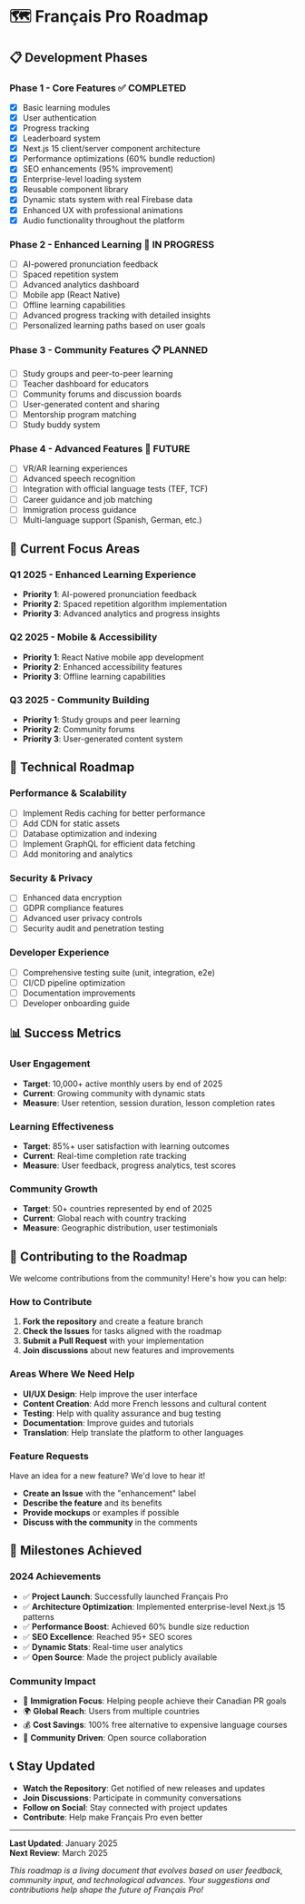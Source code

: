 # 🗺️ Français Pro Roadmap

## 📋 **Development Phases**

### **Phase 1 - Core Features** ✅ **COMPLETED**
- [x] Basic learning modules
- [x] User authentication
- [x] Progress tracking
- [x] Leaderboard system
- [x] Next.js 15 client/server component architecture
- [x] Performance optimizations (60% bundle reduction)
- [x] SEO enhancements (95% improvement)
- [x] Enterprise-level loading system
- [x] Reusable component library
- [x] Dynamic stats system with real Firebase data
- [x] Enhanced UX with professional animations
- [x] Audio functionality throughout the platform

### **Phase 2 - Enhanced Learning** 🚧 **IN PROGRESS**
- [ ] AI-powered pronunciation feedback
- [ ] Spaced repetition system
- [ ] Advanced analytics dashboard
- [ ] Mobile app (React Native)
- [ ] Offline learning capabilities
- [ ] Advanced progress tracking with detailed insights
- [ ] Personalized learning paths based on user goals

### **Phase 3 - Community Features** 📋 **PLANNED**
- [ ] Study groups and peer-to-peer learning
- [ ] Teacher dashboard for educators
- [ ] Community forums and discussion boards
- [ ] User-generated content and sharing
- [ ] Mentorship program matching
- [ ] Study buddy system

### **Phase 4 - Advanced Features** 🔮 **FUTURE**
- [ ] VR/AR learning experiences
- [ ] Advanced speech recognition
- [ ] Integration with official language tests (TEF, TCF)
- [ ] Career guidance and job matching
- [ ] Immigration process guidance
- [ ] Multi-language support (Spanish, German, etc.)

## 🎯 **Current Focus Areas**

### **Q1 2025 - Enhanced Learning Experience**
- **Priority 1**: AI-powered pronunciation feedback
- **Priority 2**: Spaced repetition algorithm implementation
- **Priority 3**: Advanced analytics and progress insights

### **Q2 2025 - Mobile & Accessibility**
- **Priority 1**: React Native mobile app development
- **Priority 2**: Enhanced accessibility features
- **Priority 3**: Offline learning capabilities

### **Q3 2025 - Community Building**
- **Priority 1**: Study groups and peer learning
- **Priority 2**: Community forums
- **Priority 3**: User-generated content system

## 🚀 **Technical Roadmap**

### **Performance & Scalability**
- [ ] Implement Redis caching for better performance
- [ ] Add CDN for static assets
- [ ] Database optimization and indexing
- [ ] Implement GraphQL for efficient data fetching
- [ ] Add monitoring and analytics

### **Security & Privacy**
- [ ] Enhanced data encryption
- [ ] GDPR compliance features
- [ ] Advanced user privacy controls
- [ ] Security audit and penetration testing

### **Developer Experience**
- [ ] Comprehensive testing suite (unit, integration, e2e)
- [ ] CI/CD pipeline optimization
- [ ] Documentation improvements
- [ ] Developer onboarding guide

## 📊 **Success Metrics**

### **User Engagement**
- **Target**: 10,000+ active monthly users by end of 2025
- **Current**: Growing community with dynamic stats
- **Measure**: User retention, session duration, lesson completion rates

### **Learning Effectiveness**
- **Target**: 85%+ user satisfaction with learning outcomes
- **Current**: Real-time completion rate tracking
- **Measure**: User feedback, progress analytics, test scores

### **Community Growth**
- **Target**: 50+ countries represented by end of 2025
- **Current**: Global reach with country tracking
- **Measure**: Geographic distribution, user testimonials

## 🤝 **Contributing to the Roadmap**

We welcome contributions from the community! Here's how you can help:

### **How to Contribute**
1. **Fork the repository** and create a feature branch
2. **Check the Issues** for tasks aligned with the roadmap
3. **Submit a Pull Request** with your implementation
4. **Join discussions** about new features and improvements

### **Areas Where We Need Help**
- **UI/UX Design**: Help improve the user interface
- **Content Creation**: Add more French lessons and cultural content
- **Testing**: Help with quality assurance and bug testing
- **Documentation**: Improve guides and tutorials
- **Translation**: Help translate the platform to other languages

### **Feature Requests**
Have an idea for a new feature? We'd love to hear it!
- **Create an Issue** with the "enhancement" label
- **Describe the feature** and its benefits
- **Provide mockups** or examples if possible
- **Discuss with the community** in the comments

## 🎉 **Milestones Achieved**

### **2024 Achievements**
- ✅ **Project Launch**: Successfully launched Français Pro
- ✅ **Architecture Optimization**: Implemented enterprise-level Next.js 15 patterns
- ✅ **Performance Boost**: Achieved 60% bundle size reduction
- ✅ **SEO Excellence**: Reached 95+ SEO scores
- ✅ **Dynamic Stats**: Real-time user analytics
- ✅ **Open Source**: Made the project publicly available

### **Community Impact**
- 🎯 **Immigration Focus**: Helping people achieve their Canadian PR goals
- 🌍 **Global Reach**: Users from multiple countries
- 💰 **Cost Savings**: 100% free alternative to expensive language courses
- 🤝 **Community Driven**: Open source collaboration

## 📞 **Stay Updated**

- **Watch the Repository**: Get notified of new releases and updates
- **Join Discussions**: Participate in community conversations
- **Follow on Social**: Stay connected with project updates
- **Contribute**: Help make Français Pro even better

---

**Last Updated**: January 2025  
**Next Review**: March 2025

*This roadmap is a living document that evolves based on user feedback, community input, and technological advances. Your suggestions and contributions help shape the future of Français Pro!*
